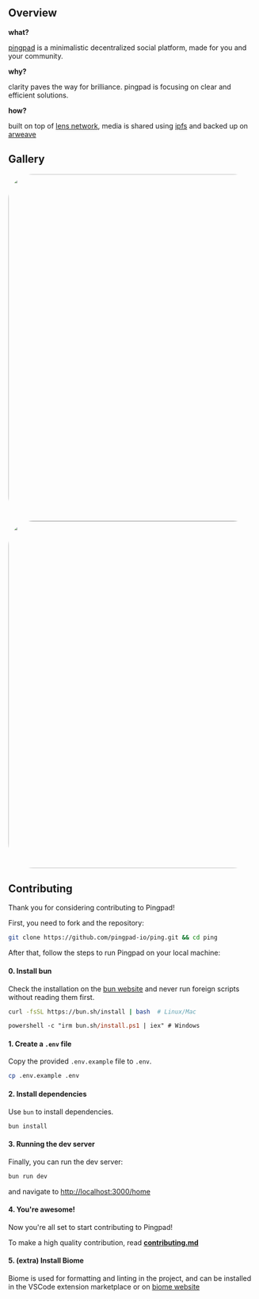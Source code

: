 ## Overview

**what?**

[pingpad](https://pingpad.io) is a minimalistic decentralized social platform, made for you and your community.

**why?**

clarity paves the way for brilliance. pingpad is focusing on clear and efficient solutions.

**how?**

built on top of [lens network](https://lens.xyz), media is shared using [ipfs](https://ipfs.io) and backed up on [arweave](https://arweave.org)

## Gallery
<img height="auto" width="700" style="border-radius:50px" src="https://github.com/pingpad-io/ping/assets/72769566/29e2ae6a-f89e-45cc-b17a-4d5c6a4dd841" />

<img height="auto" width="700" style="border-radius:50px" src="https://github.com/pingpad-io/ping/assets/72769566/4d6ec827-3e13-4119-aa60-63e0fbaf01cd" />


## Contributing
Thank you for considering contributing to Pingpad!

First, you need to fork and the repository:
```sh
git clone https://github.com/pingpad-io/ping.git && cd ping
```

After that, follow the steps to run Pingpad on your local machine:

#### 0. Install bun 
Check the installation on the [bun website](https://bun.sh/) and never run foreign scripts without reading them first.

```sh
curl -fsSL https://bun.sh/install | bash  # Linux/Mac
```
```ps
powershell -c "irm bun.sh/install.ps1 | iex" # Windows
```


#### 1. Create a `.env` file

Copy the provided `.env.example` file to `.env`.

```sh
cp .env.example .env
```

#### 2. Install dependencies

Use `bun` to install dependencies.

```sh
bun install
```

#### 3. Running the dev server

Finally, you can run the dev server:

```sh
bun run dev
```

and navigate to [http://localhost:3000/home](http://localhost:3000/home)

#### 4. You're awesome!

Now you're all set to start contributing to Pingpad! 

To make a high quality contribution, read **[contributing.md](CONTRIBUTING.md)**

#### 5. (extra) Install Biome

  Biome is used for formatting and linting in the project, and can be installed in the VSCode extension marketplace or on [biome website](https://biomejs.dev/guides/getting-started/)

